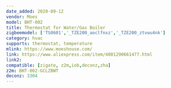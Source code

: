 ```yaml
---
date_added: 2020-09-12
vendor: Moes
model: BHT-002  
title: Thermostat for Water/Gas Boiler
zigbeemodel: ['TS0601','_TZE200_aoclfnxz','_TZE200_ztvwu4nk']
category: hvac
supports: thermostat, temperature
mlink: https://www.moeshouse.com/
link: https://www.aliexpress.com/item/4001290661477.html
link2: 
compatible: [zigate, z2m,iob,deconz,zha]
z2m: BHT-002-GCLZBWT  
deconz: 3304
---
```

